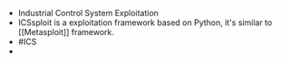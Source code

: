 - Industrial Control System Exploitation
- ICSsploit is a exploitation framework based on Python, it's similar to [[Metasploit]] framework.
- #ICS
-